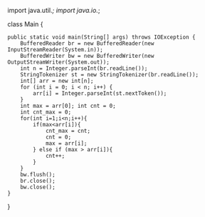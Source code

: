 import java.util.*;
import java.io.*;

class Main {

    public static void main(String[] args) throws IOException {
        BufferedReader br = new BufferedReader(new InputStreamReader(System.in));
        BufferedWriter bw = new BufferedWriter(new OutputStreamWriter(System.out));
        int n = Integer.parseInt(br.readLine());
        StringTokenizer st = new StringTokenizer(br.readLine());
        int[] arr = new int[n];
        for (int i = 0; i < n; i++) {
            arr[i] = Integer.parseInt(st.nextToken());
        }
        int max = arr[0]; int cnt = 0;
        int cnt_max = 0;
        for(int i=1;i<n;i++){
            if(max<arr[i]){
                cnt_max = cnt;
                cnt = 0;
                max = arr[i];
            } else if (max > arr[i]){
                cnt++;
            }
        }
        bw.flush();
        br.close();
        bw.close();
    }
}